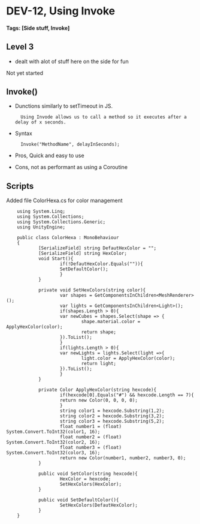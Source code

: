 # DEV-12, Using Invoke
#### Tags: [Side stuff, Invoke]


## Level 3

+ dealt with alot of stuff here on the side for fun

Not yet started

## Invoke()

+ Dunctions similarly to setTimeout in JS. 

        Using Invode allows us to call a method so it executes after a delay of x seconds.

+ Syntax

        Invoke("MethodName", delayInSeconds);

+ Pros, Quick and easy to use
+ Cons, not as performant as using a Coroutine

## Scripts

Added file ColorHexa.cs for color management

        using System.Linq;
        using System.Collections;
        using System.Collections.Generic;
        using UnityEngine;

        public class ColorHexa : MonoBehaviour
        {   
                [SerializeField] string DefautHexColor = "";
                [SerializeField] string HexColor;
                void Start(){
                        if(!DefautHexColor.Equals("")){
                        SetDefaultColor();
                        }
                }

                private void SetHexColors(string color){
                        var shapes = GetComponentsInChildren<MeshRenderer>();
                        var lights = GetComponentsInChildren<Light>();
                        if(shapes.Length > 0){
                        var newCubes = shapes.Select(shape => { 
                                shape.material.color = ApplyHexColor(color);
                                return shape; 
                        }).ToList();
                        }
                        if(lights.Length > 0){
                        var newLights = lights.Select(light =>{ 
                                light.color = ApplyHexColor(color);
                                return light; 
                        }).ToList();
                        }
                }

                private Color ApplyHexColor(string hexcode){
                        if(hexcode[0].Equals("#") && hexcode.Length == 7){
                        return new Color(0, 0, 0, 0);
                        }
                        string color1 = hexcode.Substring(1,2);
                        string color2 = hexcode.Substring(3,2);
                        string color3 = hexcode.Substring(5,2);
                        float number1 = (float) System.Convert.ToInt32(color1, 16);
                        float number2 = (float) System.Convert.ToInt32(color2, 16);
                        float number3 = (float) System.Convert.ToInt32(color3, 16);
                        return new Color(number1, number2, number3, 0);
                }

                public void SetColor(string hexcode){
                        HexColor = hexcode;
                        SetHexColors(HexColor);
                }

                public void SetDefaultColor(){
                        SetHexColors(DefautHexColor);
                }
        }
